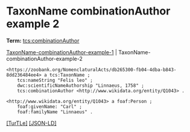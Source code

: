# TaxonName combinationAuthor example 2


**Term:** [tcs:combinationAuthor](../terms/#tcs_combinationauthor)

[TaxonName-combinationAuthor-example-1](./TaxonName-combinationAuthor-example-1.html) | TaxonName-combinationAuthor-example-2
```turtle
<https://zoobank.org/NomenclaturalActs/db265300-fb04-4dba-b843-8dd236484ee4> a tcs:TaxonName ;
    tcs:nameString "Felis leo" ;
    dwc:scientificNameAuthorship "Linnaeus, 1758" ;
    tcs:combinationAuthor <http://www.wikidata.org/entity/Q1043> .

<http://www.wikidata.org/entity/Q1043> a foaf:Person ;
    foaf:givenName: "Carl" ;
    foaf:familyName "Linnaeus" .
```

[&#91;TurTLe&#93;](https://github.com/tdwg/tcs2/blob/master/examples/TaxonName-combinationAuthor-example-2.ttl)&nbsp;[&#91;JSON-LD&#93;](https://github.com/tdwg/tcs2/blob/master/examples/TaxonName-combinationAuthor-example-2.jsonld)

